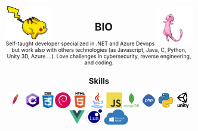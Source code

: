 <img align='left' src='https://raw.githubusercontent.com/ImranJagari/ImranJagari/main/images/pikachu.gif' width='25%'>  
<img align='right' src='https://raw.githubusercontent.com/ImranJagari/ImranJagari/main/images/mew.gif' width='20%'>  

<h1 align="center">BIO</h1>
<p align='center'>Self-taught developer specialized in .NET and Azure Devops but work also with others technologies (as Javascript, Java, C, Python, Unity 3D, Azure ...). Love challenges in cybersecurity, reverse engineering, and coding.</p>


<h2 align="center">Skills</h2>
<p align="center">
  <img src="https://raw.githubusercontent.com/ImranJagari/ImranJagari/main/images/apache.png" height="42px"/>
  <img src='https://raw.githubusercontent.com/ImranJagari/ImranJagari/main/images/csharp.png' height='42px'/>
  <img src='https://raw.githubusercontent.com/ImranJagari/ImranJagari/main/images/css.png' height='42px'/>
  <img src="https://raw.githubusercontent.com/ImranJagari/ImranJagari/main/images/debian.png" height="42px"/>
  <img src='https://raw.githubusercontent.com/ImranJagari/ImranJagari/main/images/html.png' height='42px'>
  <img src='https://raw.githubusercontent.com/ImranJagari/ImranJagari/main/images/java.png' height='42px'>
  <img src='https://raw.githubusercontent.com/ImranJagari/ImranJagari/main/images/javascript.jpg' height='42px'>
  <img src='https://raw.githubusercontent.com/ImranJagari/ImranJagari/main/images/mongo.png' height='42px'>
  <img src='https://raw.githubusercontent.com/ImranJagari/ImranJagari/main/images/php.png' height='42px'>
  <img src='https://raw.githubusercontent.com/ImranJagari/ImranJagari/main/images/python.png' height='42px'>
  <img src='https://raw.githubusercontent.com/ImranJagari/ImranJagari/main/images/unity.png' height='42px'>
  <img src='https://raw.githubusercontent.com/ImranJagari/ImranJagari/main/images/vue.png' height='42px'>
  <img src='https://raw.githubusercontent.com/ImranJagari/ImranJagari/main/images/lua.png' height='42px'>
  <img src='https://raw.githubusercontent.com/ImranJagari/ImranJagari/main/images/azure.png' height='42px'>
</p>
